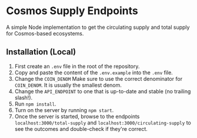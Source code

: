 # Cosmos Supply Endpoints
A simple Node implementation to get the circulating supply and total supply for Cosmos-based ecosystems.

## Installation (Local)

1. First create an `.env` file in the root of the repository.
2. Copy and paste the content of the `.env.example` into the `.env` file.
3. Change the `COIN_DENOM` Make sure to use the correct denominator for `COIN_DENOM`. It is usually the smallest denom.
4. Change the `API_ENDPOINT` to one that is up-to-date and stable (no trailing slash!).
5. Run `npm install`.
6. Turn on the server by running `npm start`.
7. Once the server is started, browse to the endpoints `localhost:3000/total-supply` and `localhost:3000/circulating-supply` to see the outcomes and double-check if they're correct.
